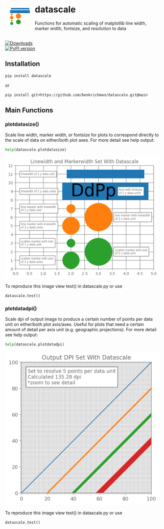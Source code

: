 <h1><img align="left" src="https://github.com/benkrichman/datascale/raw/main/images/datascale_icon.png">datascale</h1>

Functions for automatic scaling of matplotlib line width, marker width, fontsize, and resolution to data

\
[![Downloads](https://pepy.tech/badge/datascale)](https://pepy.tech/project/datascale)   
[![PyPI version](https://badge.fury.io/py/datascale.svg)](https://badge.fury.io/py/datascale)

## Installation

```bash
pip install datascale
```

or

```bash
pip install git+https://github.com/benkrichman/datascale.git@main
```

## Main Functions

### plotdatasize()

Scale line width, marker width, or fontsize for plots to correspond directly to the scale of data on either/both plot axes. For more detail see help output:
```python
help(datascale.plotdatasize)
```

![plotdatasize() example](https://github.com/benkrichman/datascale/raw/main/images/datascale_plotdatasize_test.png?raw=true)

To reproduce this image view test() in datascale.py or use
```python
datascale.test()
```

### plotdatadpi()

Scale dpi of output image to produce a certain number of points per data unit on either/both plot axis/axes. Useful for plots that need a certain amount of detail per axis unit (e.g. geographic projections). For more detail see help output:
```python
help(datascale.plotdatadpi)
```

![plotdatadpi() example](https://github.com/benkrichman/datascale/raw/main/images/datascale_plotdatadpi_test.png?raw=true)

To reproduce this image view test() in datascale.py or use
```python
datascale.test()
```

